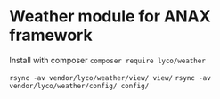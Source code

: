 Weather module for ANAX framework
=========================

Install with composer
```composer require lyco/weather```

```rsync -av vendor/lyco/weather/view/ view/```
```rsync -av vendor/lyco/weather/config/ config/```
